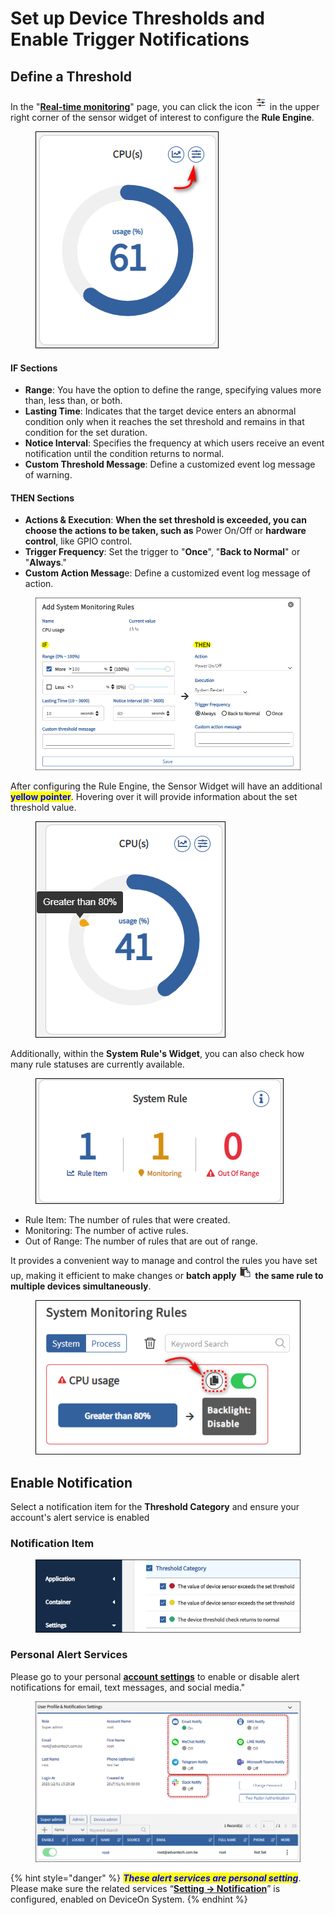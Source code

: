 # Set up Device Thresholds and Enable Trigger Notifications

## Define a Threshold

In the "[**Real-time monitoring**](../web-user-interface/device-management/real-time-monitoring-and-rule-engine.md#real-time-monitoring)" page, you can click the icon ![](<../.gitbook/assets/image (107).png>) in the upper right corner of the sensor widget of interest to configure the **Rule Engine**.

<figure><img src="../.gitbook/assets/image (109).png" alt=""><figcaption></figcaption></figure>

#### IF Sections

* **Range**: You have the option to define the range, specifying values more than, less than, or both.
* **Lasting Time**: Indicates that the target device enters an abnormal condition only when it reaches the set threshold and remains in that condition for the set duration.
* **Notice Interval**: Specifies the frequency at which users receive an event notification until the condition returns to normal.
* **Custom Threshold Message**: Define a customized event log message of warning.

#### THEN Sections

* **Actions & Execution**: **When the set threshold is exceeded, you can choose the actions to be taken, such as** Power On/Off or **hardware control**, like GPIO control.
* **Trigger Frequency**: Set the trigger to "**Once**", "**Back to Normal**" or "**Always**."
* **Custom Action Messag**e: Define a customized event log message of action.

<figure><img src="../.gitbook/assets/image (108).png" alt=""><figcaption></figcaption></figure>

After configuring the Rule Engine, the Sensor Widget will have an additional <mark style="color:blue;">**yellow pointer**</mark>. Hovering over it will provide information about the set threshold value.

<figure><img src="../.gitbook/assets/image (110).png" alt=""><figcaption></figcaption></figure>

Additionally, within the **System Rule's Widget**, you can also check how many rule statuses are currently available.

<figure><img src="../.gitbook/assets/image (111).png" alt=""><figcaption></figcaption></figure>

* Rule Item: The number of rules that were created.
* Monitoring: The number of active rules.
* Out of Range: The number of rules that are out of range.

It provides a convenient way to manage and control the rules you have set up, making it efficient to make changes or **batch apply** ![](<../.gitbook/assets/image (25).png>) **the same rule to multiple devices simultaneously**.

<figure><img src="../.gitbook/assets/image (112).png" alt=""><figcaption></figcaption></figure>

## Enable Notification

Select a notification item for the **Threshold Category** and ensure your account's alert service is enabled

### Notification Item

<figure><img src="../.gitbook/assets/image (113).png" alt=""><figcaption></figcaption></figure>

### Personal Alert Services

Please go to your personal [**account settings**](../web-user-interface/account-management.md#notification) to enable or disable alert notifications for email, text messages, and social media."

<figure><img src="../.gitbook/assets/image (114).png" alt=""><figcaption></figcaption></figure>

{% hint style="danger" %}
_<mark style="color:blue;">**These alert services are personal setting**</mark>_. Please make sure the related services “[**Setting -> Notification**](../web-user-interface/system-setting.md#notification)” is configured, enabled on DeviceOn System.
{% endhint %}
